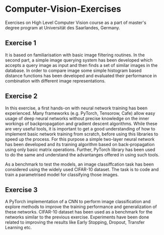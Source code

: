 # Computer-Vision-Exercises

Exercises on High Level Computer Vision course as a part of master's degree program at Universität des Saarlandes, Germany. 

## Exercise 1 
It is based on familiarisation with basic image filtering routines. In the second part, a simple image querying system has been developed which accepts a query image as input and then finds a set of similar images in the database. In order to compare image some simple histogram based distance functions has been developed and evaluated their performance in combination with different image representations.

## Exercise 2
In this exercise, a first hands-on with neural network training has been experienced. Many frameworks (e.g. PyTorch, Tensorow, Cafe) allow easy usage of deep neural networks without precise knowledge on the inner workings of backpropagation and gradient descent algorithms. While these are very useful tools, it is important
to get a good understanding of how to implement basic network training from scratch, before using this libraries to speed up the process. For this purpose a simple two-layer neural network has been developed and its training algorithm based on back-propagation using only basic matrix operations. Further, PyTorch library has been used to do the same and understand the advantanges offered in using such tools.

As a benchmark to test the models, an image classiffcation task has been considered using the widely used CIFAR-10 dataset. The task is to code and train a
parametrised model for classifying those images.

## Exercise 3
A PyTorch implementation of a CNN to perform image classification and explore methods to improve the training performance and generalization of these networks.
CIFAR-10 dataset has been used as a benchmark for the networks similar to the previous exercise. Experiments have been done related to improving the results like Early Stopping, Dropout, Transfer Learning etc. 
